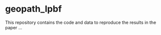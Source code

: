 # geopath_lpbf
This repository contains the code and data to reproduce the results in the paper ...
